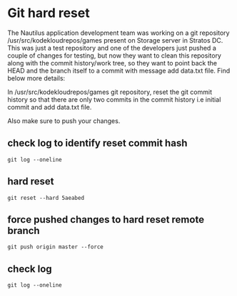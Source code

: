 # Git hard reset
The Nautilus application development team was working on a git repository /usr/src/kodekloudrepos/games present on Storage server in Stratos DC. This was just a test repository and one of the developers just pushed a couple of changes for testing, but now they want to clean this repository along with the commit history/work tree, so they want to point back the HEAD and the branch itself to a commit with message add data.txt file. Find below more details:

In /usr/src/kodekloudrepos/games git repository, reset the git commit history so that there are only two commits in the commit history i.e initial commit and add data.txt file.

Also make sure to push your changes.
## check log to identify reset commit hash
`git log --oneline`
## hard reset 
`git reset --hard 5aeabed`
## force pushed changes to hard reset remote branch
`git push origin master --force`
## check log
`git log --oneline`